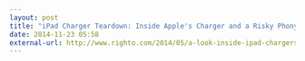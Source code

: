```yaml
---
layout: post
title: "iPad Charger Teardown: Inside Apple's Charger and a Risky Phony"
date: 2014-11-23 05:58
external-url: http://www.righto.com/2014/05/a-look-inside-ipad-chargers-pricey.html
---
```

